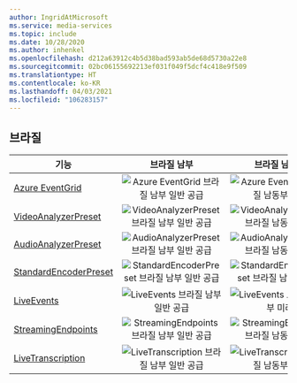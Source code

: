 ```yaml
---
author: IngridAtMicrosoft
ms.service: media-services
ms.topic: include
ms.date: 10/28/2020
ms.author: inhenkel
ms.openlocfilehash: d212a63912c4b5d38bad593ab5de68d5730a22e8
ms.sourcegitcommit: 02bc06155692213ef031f049f5dcf4c418e9f509
ms.translationtype: HT
ms.contentlocale: ko-KR
ms.lasthandoff: 04/03/2021
ms.locfileid: "106283157"
---
```

<!--Feature availability in region-->
## <a name="brazil"></a>브라질

| 기능 | 브라질 남부 | 브라질 남동부 |
| --- | :---: | :---: |
| [Azure EventGrid](../monitoring/reacting-to-media-services-events.md) |![Azure EventGrid 브라질 남부 일반 공급](../media/azure-clouds-regions/ga.svg)  |![Azure EventGrid 브라질 남동부 미래](../media/azure-clouds-regions/planned-active.svg) |
| [VideoAnalyzerPreset](../analyze-video-audio-files-concept.md) |![VideoAnalyzerPreset 브라질 남부 일반 공급](../media/azure-clouds-regions/ga.svg)  | ![VideoAnalyzerPreset 브라질 남동부 미래](../media/azure-clouds-regions/planned-active.svg) |
| [AudioAnalyzerPreset](../analyze-video-audio-files-concept.md) |![AudioAnalyzerPreset 브라질 남부 일반 공급](../media/azure-clouds-regions/ga.svg)  | ![AudioAnalyzerPreset 브라질 남동부 미래](../media/azure-clouds-regions/planned-active.svg) |
| [StandardEncoderPreset](../encode-concept.md) |![StandardEncoderPreset 브라질 남부 일반 공급](../media/azure-clouds-regions/ga.svg)  | ![StandardEncoderPreset 브라질 남동부 미래](../media/azure-clouds-regions/planned-active.svg) |
| [LiveEvents](../stream-live-streaming-concept.md) |![LiveEvents 브라질 남부 일반 공급](../media/azure-clouds-regions/ga.svg)  | ![LiveEvents 브라질 남동부 미래](../media/azure-clouds-regions/planned-active.svg) |
| [StreamingEndpoints](../stream-streaming-endpoint-concept.md) |![StreamingEndpoints 브라질 남부 일반 공급](../media/azure-clouds-regions/ga.svg) | ![StreamingEndpoints 브라질 남동부 미래](../media/azure-clouds-regions/planned-active.svg)  |
| [LiveTranscription](../live-event-live-transcription-how-to.md) |![LiveTranscription 브라질 남부 일반 공급](../media/azure-clouds-regions/ga.svg) |![LiveTranscription 브라질 남동부 미래](../media/azure-clouds-regions/planned-active.svg) |
